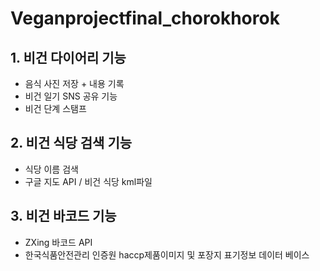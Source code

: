 # Veganprojectfinal_chorokhorok
## 1. 비건 다이어리 기능
  - 음식 사진 저장 + 내용 기록
  - 비건 일기 SNS 공유 기능
  - 비건 단계 스탬프
## 2. 비건 식당 검색 기능
  - 식당 이름 검색
  - 구글 지도 API / 비건 식당 kml파일
## 3. 비건 바코드 기능
  - ZXing 바코드 API
  - 한국식품안전관리 인증원 haccp제품이미지 및 포장지 표기정보 데이터 베이스

